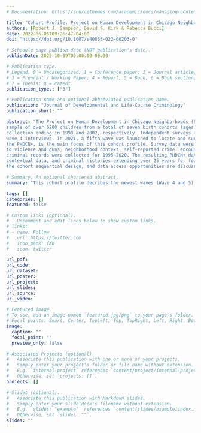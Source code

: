 ```yaml
---
# Documentation: https://sourcethemes.com/academic/docs/managing-content/

title: "Cohort Profile: Project on Human Development in Chicago Neighborhoods and Its Additions (PHDCN+)"
authors: [Robert J. Sampson, David S. Kirk & Rebecca Bucci]
date: 2022-06-06T09:26:47-04:00
doi: "https://doi.org/10.1007/s40865-022-00203-0"

# Schedule page publish date (NOT publication's date).
publishDate: 2022-10-09T09:00:00-00:00

# Publication type.
# Legend: 0 = Uncategorized; 1 = Conference paper; 2 = Journal article;
# 3 = Preprint / Working Paper; 4 = Report; 5 = Book; 6 = Book section;
# 7 = Thesis; 8 = Patent
publication_types: ["3"]

# Publication name and optional abbreviated publication name.
publication: "Journal of Developmental and Life-Course Criminology"
publication_short: ""

abstract: "The Project on Human Development in Chicago Neighborhoods (PHDCN) began in the mid-1990s, using an accelerated longitudinal design and drawing a representative
sample of over 6200 children from a total of seven birth cohorts (ages 0 to 18) living in Chicago. Participants were followed for a second and third wave of data
collection ending in 1998 and 2002, respectively. Independent surveys and observations on Chicago neighborhoods were also conducted. In 2012, a random subsample from cohorts 0, 9, 12, and 15 was selected for further follow-up, resulting in 1057
wave 4 interviews. In 2021, a fifth wave was launched to locate and survey wave 4 respondents, resulting in 682 responses. The extension to waves 4 and 5, termed
the PHDCN+, is the main focus of this cohort profile. Survey data were collected from many domains including, but not limited to, family relationships, exposure
to violence and guns, neighborhood context, self-reported crime, encounters with the police, attitudes toward the law, health, and civic engagement. In addition, official
criminal records were collected for 1995–2020. The resulting PHDCN+ data includes five waves of comprehensive survey data, residential histories, neighborhood
contextual data, and criminal histories extending over 25 years for four cohorts differing in age by up to 15 years. The research design, measures, key findings from
the cohort sequential design, and data access opportunities are discussed."

# Summary. An optional shortened abstract.
summary: "This cohort profile decribes the newest waves (Wave 4 and 5) of the PHDCN. This extension is deemed the PHDCN+."

tags: []
categories: []
featured: false

# Custom links (optional).
#   Uncomment and edit lines below to show custom links.
# links:
# - name: Follow
#   url: https://twitter.com
#   icon_pack: fab
#   icon: twitter

url_pdf:
url_code:
url_dataset:
url_poster:
url_project:
url_slides:
url_source:
url_video:

# Featured image
# To use, add an image named `featured.jpg/png` to your page's folder. 
# Focal points: Smart, Center, TopLeft, Top, TopRight, Left, Right, BottomLeft, Bottom, BottomRight.
image:
  caption: ""
  focal_point: ""
  preview_only: false

# Associated Projects (optional).
#   Associate this publication with one or more of your projects.
#   Simply enter your project's folder or file name without extension.
#   E.g. `internal-project` references `content/project/internal-project/index.md`.
#   Otherwise, set `projects: []`.
projects: []

# Slides (optional).
#   Associate this publication with Markdown slides.
#   Simply enter your slide deck's filename without extension.
#   E.g. `slides: "example"` references `content/slides/example/index.md`.
#   Otherwise, set `slides: ""`.
slides: ""
---
```

